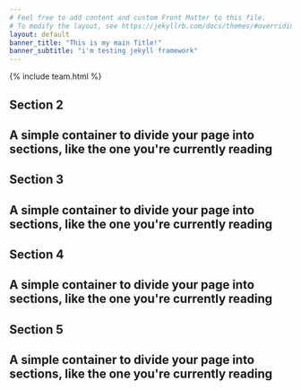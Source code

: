 ```yaml
---
# Feel free to add content and custom Front Matter to this file.
# To modify the layout, see https://jekyllrb.com/docs/themes/#overriding-theme-defaults
layout: default
banner_title: "This is my main Title!"
banner_subtitle: "i'm testing jekyll framework"
---
```


<section class="main-section team-section">
  {% include team.html %}
</section>

<section class="main-section">
  <h1 class="title">Section 2</h1>
  <h2 class="subtitle">
    A simple container to divide your page into <strong>sections</strong>, like the one you're currently reading
  </h2>
</section>

<section class="main-section">
  <h1 class="title">Section 3</h1>
  <h2 class="subtitle">
    A simple container to divide your page into <strong>sections</strong>, like the one you're currently reading
  </h2>
</section>

<section class="main-section">
  <h1 class="title">Section 4</h1>
  <h2 class="subtitle">
    A simple container to divide your page into <strong>sections</strong>, like the one you're currently reading
  </h2>
</section>

<section class="main-section">
  <h1 class="title">Section 5</h1>
  <h2 class="subtitle">
    A simple container to divide your page into <strong>sections</strong>, like the one you're currently reading
  </h2>
</section>

